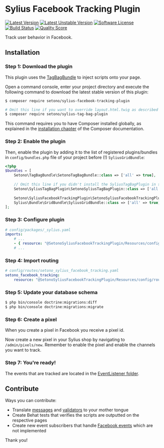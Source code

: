 # Sylius Facebook Tracking Plugin

[![Latest Version][ico-version]][link-packagist]
[![Latest Unstable Version][ico-unstable-version]][link-packagist]
[![Software License][ico-license]](LICENSE)
[![Build Status][ico-github-actions]][link-github-actions]
[![Quality Score][ico-code-quality]][link-code-quality]

Track user behavior in Facebook.

## Installation

### Step 1: Download the plugin

This plugin uses the [TagBagBundle](https://github.com/Setono/TagBagBundle) to inject scripts onto your page.

Open a command console, enter your project directory and execute the following command to download the latest stable version of this plugin:

```bash
$ composer require setono/sylius-facebook-tracking-plugin

# Omit this line if you want to override layout.html.twig as described at https://github.com/Setono/TagBagBundle#usage
$ composer require setono/sylius-tag-bag-plugin

```

This command requires you to have Composer installed globally, as explained in the [installation chapter](https://getcomposer.org/doc/00-intro.md) of the Composer documentation.


### Step 2: Enable the plugin

Then, enable the plugin by adding it to the list of registered plugins/bundles
in `config/bundles.php` file of your project before (!) `SyliusGridBundle`:

```php
<?php
$bundles = [
    Setono\TagBagBundle\SetonoTagBagBundle::class => ['all' => true],
    
    // Omit this line if you didn't install the SyliusTagBagPlugin in step 1
    Setono\SyliusTagBagPlugin\SetonoSyliusTagBagPlugin::class => ['all' => true],
    
    Setono\SyliusFacebookTrackingPlugin\SetonoSyliusFacebookTrackingPlugin::class => ['all' => true],
    Sylius\Bundle\GridBundle\SyliusGridBundle::class => ['all' => true],
];
```

### Step 3: Configure plugin

```yaml
# config/packages/_sylius.yaml
imports:
    # ...
    - { resource: "@SetonoSyliusFacebookTrackingPlugin/Resources/config/app/config.yaml" }
    # ...
```

### Step 4: Import routing

```yaml
# config/routes/setono_sylius_facebook_tracking.yaml
setono_facebook_tracking:
    resource: "@SetonoSyliusFacebookTrackingPlugin/Resources/config/routing.yaml"
```

### Step 5: Update your database schema

```bash
$ php bin/console doctrine:migrations:diff
$ php bin/console doctrine:migrations:migrate
```

### Step 6: Create a pixel
When you create a pixel in Facebook you receive a pixel id.

Now create a new pixel in your Sylius shop by navigating to `/admin/pixels/new`.
Remember to enable the pixel and enable the channels you want to track. 

### Step 7: You're ready!
The events that are tracked are located in the [EventListener folder](src/EventListener).

## Contribute
Ways you can contribute:
* Translate [messages](src/Resources/translations/messages.en.yaml) and [validators](src/Resources/translations/validators.en.yaml) to your mother tongue
* Create Behat tests that verifies the scripts are outputted on the respective pages
* Create new event subscribers that handle [Facebook events](https://developers.facebook.com/docs/facebook-pixel/reference/) which are not implemented

Thank you!

[ico-version]: https://poser.pugx.org/setono/sylius-facebook-tracking-plugin/v/stable
[ico-unstable-version]: https://poser.pugx.org/setono/sylius-facebook-tracking-plugin/v/unstable
[ico-license]: https://poser.pugx.org/setono/sylius-facebook-tracking-plugin/license
[ico-github-actions]: https://github.com/Setono/SyliusFacebookTrackingPlugin/workflows/build/badge.svg
[ico-code-quality]: https://img.shields.io/scrutinizer/g/Setono/SyliusFacebookTrackingPlugin.svg?style=flat-square

[link-packagist]: https://packagist.org/packages/setono/sylius-facebook-tracking-plugin
[link-github-actions]: https://github.com/Setono/SyliusFacebookTrackingPlugin/actions
[link-code-quality]: https://scrutinizer-ci.com/g/Setono/SyliusFacebookTrackingPlugin
